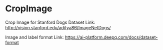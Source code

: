 # CropImage
Crop Image for Stanford Dogs Dataset
Link: http://vision.stanford.edu/aditya86/ImageNetDogs/

Image and label format
Link: https://ai-platform.deepq.com/docs/dataset-format
